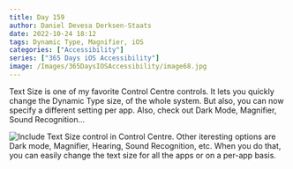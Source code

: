 ```yaml
---
title: Day 159
author: Daniel Devesa Derksen-Staats
date: 2022-10-24 18:12
tags: Dynamic Type, Magnifier, iOS
categories: ["Accessibility"]
series: ["365 Days iOS Accessibility"]
image: /Images/365DaysIOSAccessibility/image68.jpg
---
```


Text Size is one of my favorite Control Centre controls. It lets you quickly change the Dynamic Type size, of the whole system. But also, you can now specify a different setting per app. Also, check out Dark Mode, Magnifier, Sound Recognition...

![Include Text Size control in Control Centre. Other iteresting options are Dark mode, Magnifier, Hearing, Sound Recognition, etc. When you do that, you can easily change the text size for all the apps or on a per-app basis.](/Images/365DaysIOSAccessibility/image68.jpg)